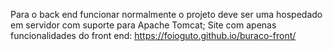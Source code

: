 Para o back end funcionar normalmente o projeto deve ser uma hospedado em servidor com suporte para Apache Tomcat;
Site com apenas funcionalidades do front end: https://foioguto.github.io/buraco-front/
